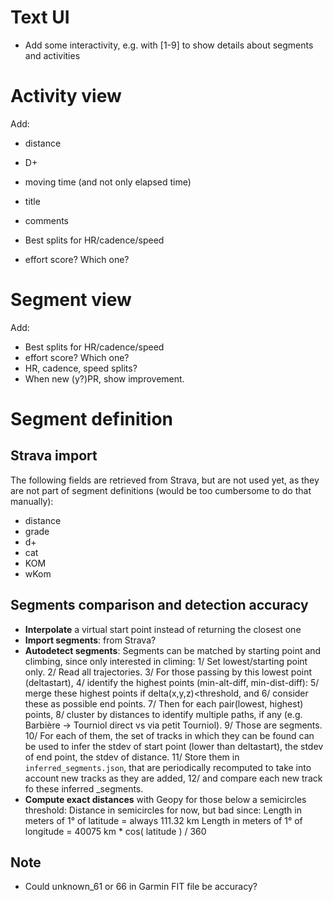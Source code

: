 # Text UI

- Add some interactivity, e.g. with [1-9] to show details about segments and
  activities

# Activity view

Add:

- distance
- D+
- moving time (and not only elapsed time)
- title
- comments

- Best splits for HR/cadence/speed
- effort score? Which one?

# Segment view

Add:

- Best splits for HR/cadence/speed
- effort score? Which one?
- HR, cadence, speed splits?
- When new (y?)PR, show improvement.

# Segment definition

## Strava import

The following fields are retrieved from Strava, but are not used yet, as they
are not part of segment definitions (would be too cumbersome to do that
manually):

- distance
- grade
- d+
- cat
- KOM
- wKom

## Segments comparison and detection accuracy

- **Interpolate** a virtual start point instead of returning the closest one
- **Import segments**: from Strava?
- **Autodetect segments**: Segments can be matched by starting point and
  climbing, since only interested in climing: 1/ Set lowest/starting point only.
  2/ Read all trajectories. 3/ For those passing by this lowest point
  (deltastart), 4/ identify the highest points (min-alt-diff, min-dist-diff): 5/
  merge these highest points if delta(x,y,z)<threshold, and 6/ consider these as
  possible end points. 7/ Then for each pair(lowest, highest) points, 8/ cluster
  by distances to identify multiple paths, if any (e.g. Barbière -> Tourniol
  direct vs via petit Tourniol). 9/ Those are segments. 10/ For each of them,
  the set of tracks in which they can be found can be used to infer the stdev of
  start point (lower than deltastart), the stdev of end point, the stdev of
  distance. 11/ Store them in `inferred_segments.json`, that are periodically
  recomputed to take into account new tracks as they are added, 12/ and compare
  each new track fo these inferred \_segments.
- **Compute exact distances** with Geopy for those below a semicircles
  threshold: Distance in semicircles for now, but bad since: Length in meters of
  1° of latitude = always 111.32 km Length in meters of 1° of longitude = 40075
  km \* cos( latitude ) / 360

## Note

- Could unknown_61 or 66 in Garmin FIT file be accuracy?
